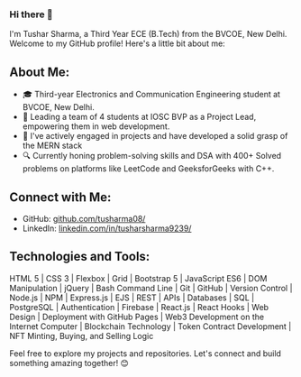 ### Hi there 👋

I'm Tushar Sharma, a Third Year ECE (B.Tech) from the BVCOE, New Delhi. Welcome to my GitHub profile! Here's a little bit about me:

## About Me:
- 🎓 Third-year Electronics and Communication Engineering student at BVCOE, New Delhi.
- 💼 Leading a team of 4 students at IOSC BVP as a Project Lead, empowering them in web development.
- 🌱 I've actively engaged in projects and have developed a solid grasp of the MERN stack
- 🔍 Currently honing problem-solving skills and DSA with 400+ Solved problems on platforms like LeetCode and GeeksforGeeks with C++.

## Connect with Me:
- GitHub: [github.com/tusharma08/](https://github.com/tusharma08/)
- LinkedIn: [linkedin.com/in/tusharsharma9239/](https://www.linkedin.com/in/tusharsharma9239/)

## Technologies and Tools:
HTML 5 | CSS 3 | Flexbox | Grid | Bootstrap 5 | JavaScript ES6 | DOM Manipulation | jQuery | Bash Command Line | Git | GitHub | Version Control | Node.js | NPM | Express.js | EJS | REST | APIs | Databases | SQL | PostgreSQL | Authentication | Firebase | React.js | React Hooks | Web Design | Deployment with GitHub Pages | Web3 Development on the Internet Computer | Blockchain Technology | Token Contract Development | NFT Minting, Buying, and Selling Logic

Feel free to explore my projects and repositories. Let's connect and build something amazing together! 😊


<!---## Languages and Tools:
![Azure](icons/azure.png) ![C](icons/c.png) ![C++](icons/cplusplus.png) ![C#](icons/csharp.png) ![CSS3](icons/css3.png) ![Django](icons/django.png) ![Docker](icons/docker.png) ![DotNet](icons/dotnet.png) ![Figma](icons/figma.png) ![Firebase](icons/firebase.png) ![Flask](icons/flask.png) ![Flutter](icons/flutter.png) ![Git](icons/git.png) ![Heroku](icons/heroku.png) ![HTML5](icons/html5.png) ![Linux](icons/linux.png) ![MongoDB](icons/mongodb.png) ![MySQL](icons/mysql.png) ![OpenCV](icons/opencv.png) ![Pandas](icons/pandas.png) ![PostgreSQL](icons/postgresql.png) ![Postman](icons/postman.png) ![Python](icons/python.png) ![Scikit-Learn](icons/scikit_learn.png) ![Vagrant](icons/vagrant.png)

## GitHub Stats:
<table>
  <tr>
    <td>
      <img src="https://github-readme-stats.vercel.app/api?username=DakshDudeja&show_icons=true&theme=dark&count_private=true" alt="DakshDudeja's GitHub Stats" />
    </td>
    <td>
      <img src="https://github-readme-streak-stats.herokuapp.com/?user=DakshDudeja&theme=dark" alt="DakshDudeja's GitHub Streak" />
    </td>
  </tr>
</table>
--->
